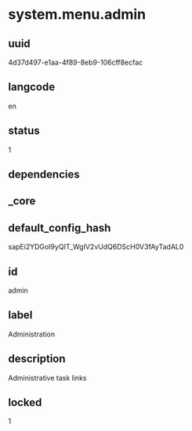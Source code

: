# system.menu.admin

## uuid
4d37d497-e1aa-4f89-8eb9-106cff8ecfac

## langcode
en

## status
1

## dependencies


## _core

## default_config_hash
sapEi2YDGoI9yQIT_WgIV2vUdQ6DScH0V3fAyTadAL0

## id
admin

## label
Administration

## description
Administrative task links

## locked
1
